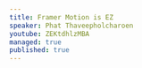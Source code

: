 ```yaml
---
title: Framer Motion is EZ
speaker: Phat Thaveepholcharoen
youtube: ZEKtdhlzMBA
managed: true
published: true
---
```

